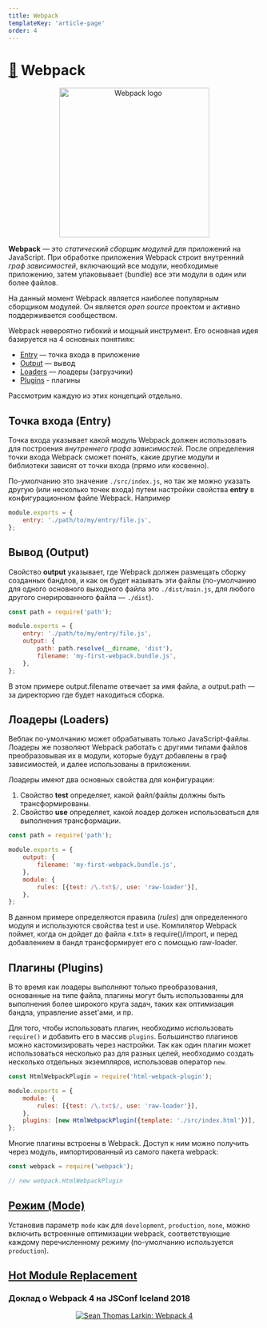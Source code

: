 ```yaml
---
title: Webpack
templateKey: 'article-page'
order: 4
---
```

# [ :link:](https://webpack.js.org/) Webpack

<p align="center">
    <img
        width='300'
        title='Webpack logo'
        src="https://camo.githubusercontent.com/d18f4a7a64244f703efcb322bf298dcb4ca38856/68747470733a2f2f7765627061636b2e6a732e6f72672f6173736574732f69636f6e2d7371756172652d6269672e737667"
    />
</p>

**Webpack** — это _статический сборщик модулей_ для приложений на JavaScript. При обработке приложения Webpack строит внутренний _граф зависимостей_, включающий все модули, необходимые приложению, затем упаковывает (bundle) все эти модули в один или более файлов.

На данный момент Webpack является наиболее популярным сборщиком модулей. Он является _open source_ проектом и активно поддерживается сообществом.

Webpack невероятно гибокий и мощный инструмент. Его основная идея базируется на 4 основных понятиях:

-   [Entry](https://webpack.js.org/concepts/#entry) — точка входа в приложение
-   [Output](https://webpack.js.org/concepts/#output) — вывод
-   [Loaders](https://webpack.js.org/concepts/#loaders) — лоадеры (загрузчики)
-   [Plugins](https://webpack.js.org/concepts/#plugins) - плагины

Рассмотрим каждую из этих концепций отдельно.

## Точка входа (Entry)

Точка входа указывает какой модуль Webpack должен использовать для построения _внутреннего графа зависимостей_. После определения точки входа Webpack сможет понять, какие другие модули и библиотеки зависят от точки входа (прямо или косвенно).

По-умолчанию это значение `./src/index.js`, но так же можно указать другую (или несколько точек входа) путем настройки свойства **entry** в конфигурационном файле Webpack. Например

```javascript
module.exports = {
    entry: './path/to/my/entry/file.js',
};
```

## Вывод (Output)

Свойство **output** указывает, где Webpack должен размещать сборку созданных бандлов, и как он будет называть эти файлы (по-умолчанию для одного основного выходного файла это `./dist/main.js`, для любого другого снерированного файла — `./dist`).

```javascript
const path = require('path');

module.exports = {
    entry: './path/to/my/entry/file.js',
    output: {
        path: path.resolve(__dirname, 'dist'),
        filename: 'my-first-webpack.bundle.js',
    },
};
```

В этом примере output.filename отвечает за имя файла, а output.path — за директорию где будет находиться сборка.

## Лоадеры (Loaders)

Вебпак по-умолчанию может обрабатывать только JavaScript-файлы. Лоадеры же позволяют Webpack работать с другими типами файлов преобразовывая их в модули, которые будут добавлены в граф зависимостей, и далее использованы в приложении.

Лоадеры имеют два основных свойства для конфигурации:

1.  Свойство **test** определяет, какой файл/файлы должны быть трансформированы.
2.  Свойство **use** определяет, какой лоадер должен использоваться для выполнения трансформации.

```javascript
const path = require('path');

module.exports = {
    output: {
        filename: 'my-first-webpack.bundle.js',
    },
    module: {
        rules: [{test: /\.txt$/, use: 'raw-loader'}],
    },
};
```

В данном примере определяются правила (_rules_) для определенного модуля и используются свойства test и use. Компилятор Webpack поймет, когда он дойдет до файла «.txt» в require()/import, и перед добавлением в бандл трансформирует его с помощью raw-loader.

## Плагины (Plugins)

В то время как лоадеры выполняют только преобразования, основанные на типе файла, плагины могут быть использованны для выполнения более широкого круга задач, таких как оптимизация бандла, управление asset'ами, и пр.

Для того, чтобы использовать плагин, необходимо использовать `require()` и добавить его в массив `plugins`. Большинство плагинов можно кастомизировать через настройки. Так как один плагин может использоваться несколько раз для разных целей, необходимо создать несколько отдельных экземпляров, использовав оператор `new`.

```javascript
const HtmlWebpackPlugin = require('html-webpack-plugin');

module.exports = {
    module: {
        rules: [{test: /\.txt$/, use: 'raw-loader'}],
    },
    plugins: [new HtmlWebpackPlugin({template: './src/index.html'})],
};
```

Многие плагины встроены в Webpack. Доступ к ним можно получить через модуль, импортированный из самого пакета webpack:

```javascript
const webpack = require('webpack');

// new webpack.HtmlWebpackPlugin
```

## [Режим (Mode)](https://webpack.js.org/concepts/mode/)

Установив параметр `mode` как для `development`, `production`, `none`, можно включить встроенные оптимизации webpack, соответствующие каждому перечисленному режиму (по-умолчанию используется `production`).

## [Hot Module Replacement](https://webpack.js.org/concepts/hot-module-replacement/)

### Доклад о Webpack 4 на JSConf Iceland 2018

<p align="center">
    <a
        href="https://youtu.be/jUTE7lmrS70"
        target="_blank"
    >
        <img
            src="https://img.youtube.com/vi/jUTE7lmrS70/hqdefault.jpg"
            alt="Sean Thomas Larkin: Webpack 4"
        />
    </a>
</p>
